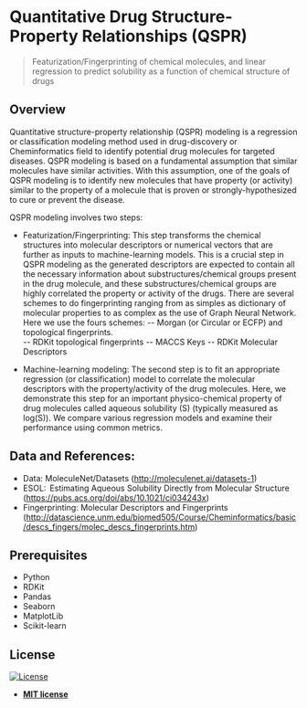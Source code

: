 # Quantitative Drug Structure-Property Relationships (QSPR)
> Featurization/Fingerprinting of chemical molecules, and linear regression to predict solubility as a function of chemical structure of drugs  

## Overview
Quantitative structure-property relationship (QSPR) modeling is a regression or classification modeling method used in drug-discovery or Cheminformatics field to identify potential drug molecules for targeted diseases. QSPR modeling is based on a fundamental assumption that similar molecules have similar activities. With this assumption, one of the goals of QSPR modeling is to identify new molecules that have property (or activity) similar to the property of a molecule that is proven or strongly-hypothesized to cure or prevent the disease.

QSPR modeling involves two steps:
- Featurization/Fingerprinting: This step transforms the chemical structures into molecular descriptors or numerical vectors that are further as inputs to machine-learning models. This is a crucial step in QSPR modeling as the generated descriptors are expected to contain all the necessary information about substructures/chemical groups present in the drug molecule, and these substructures/chemical groups are highly correlated the property or activity of the drugs. There are several schemes to do fingerprinting ranging from as simples as dictionary of molecular properties to as complex as the use of Graph Neural Network. Here we use the fours schemes: 
	-- Morgan (or Circular or ECFP) and topological fingerprints.    
	-- RDKit topological fingerprints
	-- MACCS Keys
	-- RDKit Molecular Descriptors

- Machine-learning modeling: The second step is to fit an appropriate regression (or classification) model to correlate the molecular descriptors with the property/activity of the drug molecules. Here, we demonstrate this step for an important physico-chemical property of drug molecules called aqueous solubility (S) (typically measured as log(S)). We compare various regression models and examine their performance using common metrics. 

## Data and References:
- Data: MoleculeNet/Datasets (http://moleculenet.ai/datasets-1)
- ESOL:  Estimating Aqueous Solubility Directly from Molecular Structure (https://pubs.acs.org/doi/abs/10.1021/ci034243x) 
- Fingerprinting: Molecular Descriptors and Fingerprints (http://datascience.unm.edu/biomed505/Course/Cheminformatics/basic/descs_fingers/molec_descs_fingerprints.htm)
 

## Prerequisites
- Python
- RDKit
- Pandas
- Seaborn
- MatplotLib
- Scikit-learn

## License
[![License](http://img.shields.io/:license-mit-blue.svg?style=flat-square)](http://badges.mit-license.org)
- **[MIT license](http://opensource.org/licenses/mit-license.php)**


